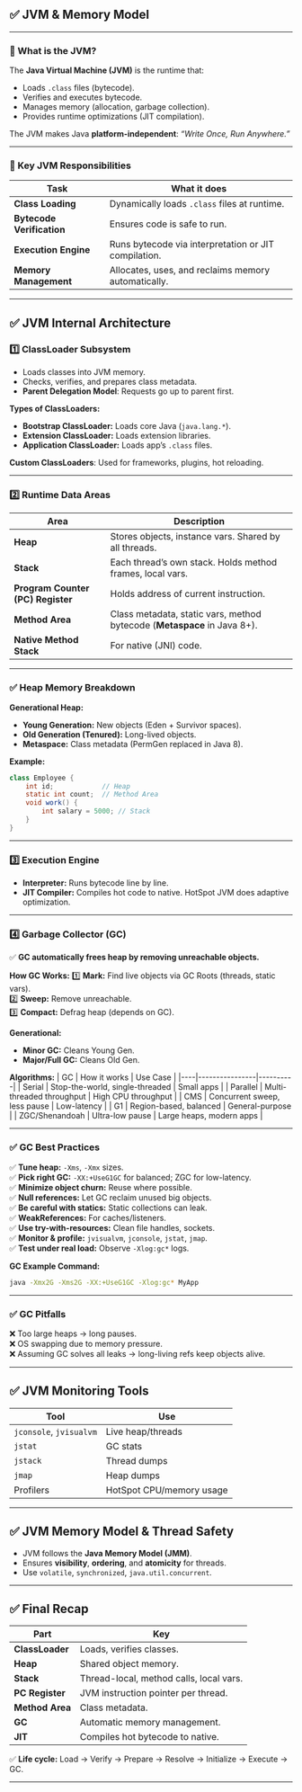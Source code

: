 
## ✅ JVM & Memory Model
---

### 🔹 What is the JVM?

The **Java Virtual Machine (JVM)** is the runtime that:
- Loads `.class` files (bytecode).
- Verifies and executes bytecode.
- Manages memory (allocation, garbage collection).
- Provides runtime optimizations (JIT compilation).

The JVM makes Java **platform-independent**: *“Write Once, Run Anywhere.”*

---

### 🔹 Key JVM Responsibilities

| Task | What it does |
|------|---------------|
| **Class Loading** | Dynamically loads `.class` files at runtime. |
| **Bytecode Verification** | Ensures code is safe to run. |
| **Execution Engine** | Runs bytecode via interpretation or JIT compilation. |
| **Memory Management** | Allocates, uses, and reclaims memory automatically. |

---

## ✅ JVM Internal Architecture

### 1️⃣ ClassLoader Subsystem

- Loads classes into JVM memory.
- Checks, verifies, and prepares class metadata.
- **Parent Delegation Model**: Requests go up to parent first.

**Types of ClassLoaders:**
- **Bootstrap ClassLoader:** Loads core Java (`java.lang.*`).
- **Extension ClassLoader:** Loads extension libraries.
- **Application ClassLoader:** Loads app’s `.class` files.

**Custom ClassLoaders**: Used for frameworks, plugins, hot reloading.

---

### 2️⃣ Runtime Data Areas

| Area | Description |
|------|--------------|
| **Heap** | Stores objects, instance vars. Shared by all threads. |
| **Stack** | Each thread’s own stack. Holds method frames, local vars. |
| **Program Counter (PC) Register** | Holds address of current instruction. |
| **Method Area** | Class metadata, static vars, method bytecode (**Metaspace** in Java 8+). |
| **Native Method Stack** | For native (JNI) code. |

---

### ✅ Heap Memory Breakdown

**Generational Heap:**
- **Young Generation:** New objects (Eden + Survivor spaces).
- **Old Generation (Tenured):** Long-lived objects.
- **Metaspace:** Class metadata (PermGen replaced in Java 8).

**Example:**

```java
class Employee {
    int id;            // Heap
    static int count;  // Method Area
    void work() {
        int salary = 5000; // Stack
    }
}
```

---

### 3️⃣ Execution Engine

- **Interpreter:** Runs bytecode line by line.
- **JIT Compiler:** Compiles hot code to native. HotSpot JVM does adaptive optimization.

---

### 4️⃣ Garbage Collector (GC)

✅ **GC automatically frees heap by removing unreachable objects.**

**How GC Works:**
1️⃣ **Mark:** Find live objects via GC Roots (threads, static vars).  
2️⃣ **Sweep:** Remove unreachable.  
3️⃣ **Compact:** Defrag heap (depends on GC).

**Generational:**
- **Minor GC:** Cleans Young Gen.
- **Major/Full GC:** Cleans Old Gen.

**Algorithms:**
| GC | How it works | Use Case |
|----|----------------|----------|
| Serial | Stop-the-world, single-threaded | Small apps |
| Parallel | Multi-threaded throughput | High CPU throughput |
| CMS | Concurrent sweep, less pause | Low-latency |
| G1 | Region-based, balanced | General-purpose |
| ZGC/Shenandoah | Ultra-low pause | Large heaps, modern apps |

---

### ✅ GC Best Practices

✅ **Tune heap:** `-Xms`, `-Xmx` sizes.  
✅ **Pick right GC:** `-XX:+UseG1GC` for balanced; ZGC for low-latency.  
✅ **Minimize object churn:** Reuse where possible.  
✅ **Null references:** Let GC reclaim unused big objects.  
✅ **Be careful with statics:** Static collections can leak.  
✅ **WeakReferences:** For caches/listeners.  
✅ **Use try-with-resources:** Clean file handles, sockets.  
✅ **Monitor & profile:** `jvisualvm`, `jconsole`, `jstat`, `jmap`.  
✅ **Test under real load:** Observe `-Xlog:gc*` logs.

**GC Example Command:**  
```bash
java -Xmx2G -Xms2G -XX:+UseG1GC -Xlog:gc* MyApp
```

---

### ✅ GC Pitfalls

❌ Too large heaps → long pauses.  
❌ OS swapping due to memory pressure.  
❌ Assuming GC solves all leaks → long-living refs keep objects alive.

---

## ✅ JVM Monitoring Tools

| Tool | Use |
|------|------|
| `jconsole`, `jvisualvm` | Live heap/threads |
| `jstat` | GC stats |
| `jstack` | Thread dumps |
| `jmap` | Heap dumps |
| Profilers | HotSpot CPU/memory usage |

---

## ✅ JVM Memory Model & Thread Safety

- JVM follows the **Java Memory Model (JMM)**.
- Ensures **visibility**, **ordering**, and **atomicity** for threads.
- Use `volatile`, `synchronized`, `java.util.concurrent`.

---

## ✅ Final Recap

| Part | Key |
|------|-----|
| **ClassLoader** | Loads, verifies classes. |
| **Heap** | Shared object memory. |
| **Stack** | Thread-local, method calls, local vars. |
| **PC Register** | JVM instruction pointer per thread. |
| **Method Area** | Class metadata. |
| **GC** | Automatic memory management. |
| **JIT** | Compiles hot bytecode to native. |

✅ **Life cycle:** Load → Verify → Prepare → Resolve → Initialize → Execute → GC.

---
